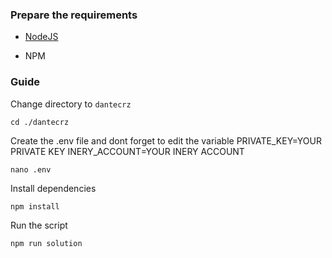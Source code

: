 ### Prepare the requirements

- [NodeJS](https://nodejs.org/en/)

- NPM



### Guide

Change directory to ```dantecrz```

```shell
cd ./dantecrz
```

Create the .env file and dont forget to edit the variable
PRIVATE_KEY=YOUR PRIVATE KEY
INERY_ACCOUNT=YOUR INERY ACCOUNT

```shell
nano .env
```

Install dependencies

```shell
npm install
```

Run the script

```
npm run solution
```
